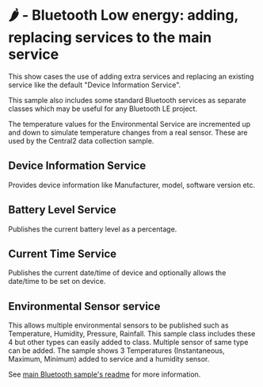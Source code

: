 # 🌶️ - Bluetooth Low energy: adding, replacing services to the main service

This show cases the use of adding extra services and replacing an existing service 
like the default "Device Information Service". 

This sample also includes some standard Bluetooth services as separate classes which may be useful 
for any Bluetooth LE project.

The temperature values for the Environmental Service are incremented up and down to simulate temperature 
changes from a real sensor. These are used by the Central2 data collection sample.

## Device Information Service 

Provides device information like Manufacturer, model, software version etc.

## Battery Level Service

Publishes the current battery level as a percentage.

## Current Time Service

Publishes the current date/time of device and optionally allows the date/time to be set on device.

## Environmental Sensor service

This allows multiple environmental sensors to be published such as Temperature, Humidity, Pressure, Rainfall.
This sample class includes these 4 but other types can easily added to class. Multiple sensor of same type can be added.
The sample shows 3 Temperatures (Instantaneous, Maximum, Minimum) added to service and a humidity sensor.

See [main Bluetooth sample's readme](../README.md) for more information.
